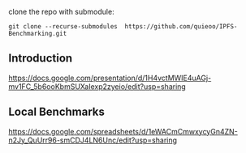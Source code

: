 clone the repo with submodule:
````
git clone --recurse-submodules  https://github.com/quieoo/IPFS-Benchmarking.git
````

## Introduction
https://docs.google.com/presentation/d/1H4vctMWIE4uAGj-mv1FC_5b6ooKbmSUXaIexp2zyeio/edit?usp=sharing

## Local Benchmarks
https://docs.google.com/spreadsheets/d/1eWACmCmwxycyGn4ZN-n2Jy_QuUrr96-smCDJ4LN6Unc/edit?usp=sharing
